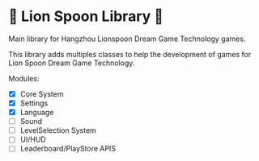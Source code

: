 # 🦁 Lion Spoon Library 🥄
Main library for Hangzhou Lionspoon Dream Game Technology games.

This library adds multiples classes to help the development of games for Lion Spoon Dream Game Technology.

Modules:
- [X] Core System
- [X] Settings
- [X] Language
- [ ] Sound
- [ ] LevelSelection System
- [ ] UI/HUD
- [ ] Leaderboard/PlayStore APIS
